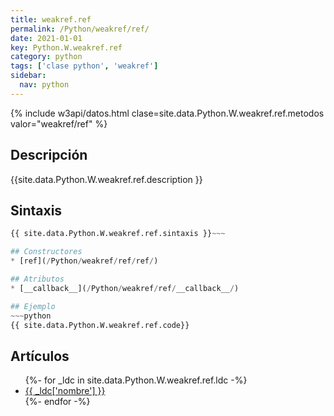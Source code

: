 ```yaml
---
title: weakref.ref
permalink: /Python/weakref/ref/
date: 2021-01-01
key: Python.W.weakref.ref
category: python
tags: ['clase python', 'weakref']
sidebar: 
  nav: python
---
```


{% include w3api/datos.html clase=site.data.Python.W.weakref.ref.metodos valor="weakref/ref" %}

## Descripción
{{site.data.Python.W.weakref.ref.description }}

## Sintaxis
~~~python
{{ site.data.Python.W.weakref.ref.sintaxis }}~~~

## Constructores
* [ref](/Python/weakref/ref/ref/)

## Atributos
* [__callback__](/Python/weakref/ref/__callback__/)

## Ejemplo
~~~python
{{ site.data.Python.W.weakref.ref.code}}
~~~

## Artículos
<ul>
{%- for _ldc in site.data.Python.W.weakref.ref.ldc -%}
   <li>
       <a href="{{_ldc['url'] }}">{{ _ldc['nombre'] }}</a>
   </li>
{%- endfor -%}
</ul>
